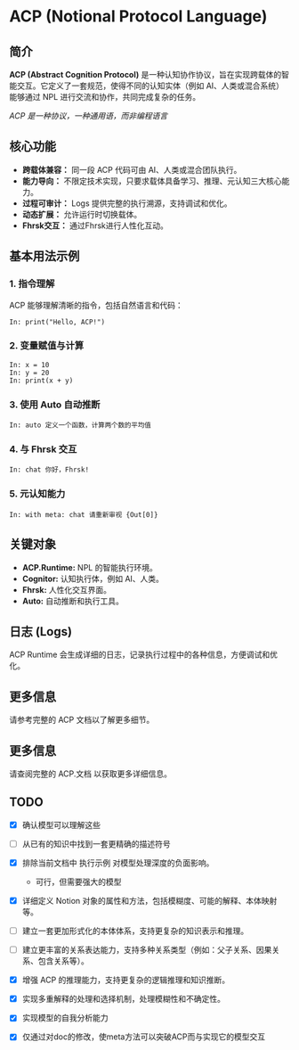 # ACP (Notional Protocol Language)
## 简介

**ACP (Abstract Cognition Protocol)** 是一种认知协作协议，旨在实现跨载体的智能交互。它定义了一套规范，使得不同的认知实体（例如 AI、人类或混合系统）能够通过 NPL 进行交流和协作，共同完成复杂的任务。

*ACP 是一种协议，一种通用语，而非编程语言*

## 核心功能

*   **跨载体兼容：** 同一段 ACP 代码可由 AI、人类或混合团队执行。
*   **能力导向：** 不限定技术实现，只要求载体具备学习、推理、元认知三大核心能力。
*   **过程可审计：** Logs 提供完整的执行溯源，支持调试和优化。
*   **动态扩展：** 允许运行时切换载体。
*   **Fhrsk交互：** 通过Fhrsk进行人性化互动。

## 基本用法示例

### 1. 指令理解

ACP 能够理解清晰的指令，包括自然语言和代码：

```npl
In: print("Hello, ACP!")
```

### 2. 变量赋值与计算

```npl
In: x = 10
In: y = 20
In: print(x + y)
```

### 3. 使用 Auto 自动推断

```npl
In: auto 定义一个函数，计算两个数的平均值
```

### 4. 与 Fhrsk 交互

```npl
In: chat 你好，Fhrsk!
```

### 5. 元认知能力

```npl
In: with meta: chat 请重新审视 {Out[0]}
```

## 关键对象

*   **ACP.Runtime:** NPL 的智能执行环境。
*   **Cognitor:** 认知执行体，例如 AI、人类。
*   **Fhrsk:** 人性化交互界面。
*   **Auto:** 自动推断和执行工具。

## 日志 (Logs)

ACP Runtime 会生成详细的日志，记录执行过程中的各种信息，方便调试和优化。

## 更多信息

请参考完整的 ACP 文档以了解更多细节。

## 更多信息

请查阅完整的 ACP.文档 以获取更多详细信息。

## TODO
- [x]  确认模型可以理解这些
- [ ]  从已有的知识中找到一套更精确的描述符号

- [x]  排除当前文档中 执行示例 对模型处理深度的负面影响。
   - 可行，但需要强大的模型

- [x]  详细定义 Notion 对象的属性和方法，包括模糊度、可能的解释、本体映射等。
- [ ]  建立一套更加形式化的本体体系，支持更复杂的知识表示和推理。
- [ ]  建立更丰富的关系表达能力，支持多种关系类型（例如：父子关系、因果关系、包含关系等）。
- [x]  增强 ACP 的推理能力，支持更复杂的逻辑推理和知识推断。

- [x]  实现多重解释的处理和选择机制，处理模糊性和不确定性。

- [x]  实现模型的自我分析能力
- [x]  仅通过对doc的修改，使meta方法可以突破ACP而与实现它的模型交互
